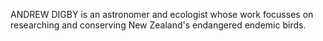 ANDREW DIGBY is an astronomer and ecologist whose work focusses on researching and conserving New Zealand's endangered endemic birds.
